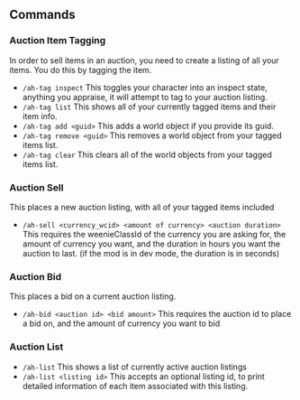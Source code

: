﻿## Commands

### Auction Item Tagging

In order to sell items in an auction, you need to create a listing of all your items. You do this by tagging the item.

- `/ah-tag inspect` This toggles your character into an inspect state, anything you appraise, it will attempt to tag to your auction listing.
- `/ah-tag list` This shows all of your currently tagged items and their item info.
- `/ah-tag add <guid>` This adds a world object if you provide its guid.
- `/ah-tag remove <guid>` This removes a world object from your tagged items list.
- `/ah-tag clear` This clears all of the world objects from your tagged items list.

### Auction Sell

This places a new auction listing, with all of your tagged items included

- `/ah-sell <currency_wcid> <amount of currency> <auction duration>` This requires the weenieClassId of the currency you are asking for, the amount of currency you want, and the duration in hours you want the auction to last. (if the mod is in dev mode, the duration is in seconds)

### Auction Bid

This places a bid on a current auction listing.

- `/ah-bid <auction id> <bid amount>` This requires the auction id to place a bid on, and the amount of currency you want to bid

### Auction List

- `/ah-list` This shows a list of currently active auction listings
- `/ah-list <listing id>` This accepts an optional listing id, to print detailed information of each item associated with this listing.
